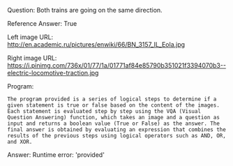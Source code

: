 Question: Both trains are going on the same direction.

Reference Answer: True

Left image URL: http://en.academic.ru/pictures/enwiki/66/BN_3157_IL_Eola.jpg

Right image URL: https://i.pinimg.com/736x/01/77/1a/01771af84e85790b351021f3394070b3--electric-locomotive-traction.jpg

Program:

```
The program provided is a series of logical steps to determine if a given statement is true or false based on the content of the images. Each statement is evaluated step by step using the VQA (Visual Question Answering) function, which takes an image and a question as input and returns a boolean value (True or False) as the answer. The final answer is obtained by evaluating an expression that combines the results of the previous steps using logical operators such as AND, OR, and XOR.
```
Answer: Runtime error: 'provided'

